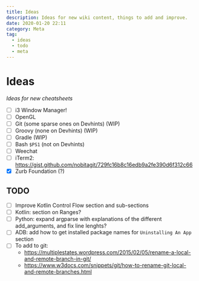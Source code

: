 ```yaml
---
title: Ideas
description: Ideas for new wiki content, things to add and improve.
date: 2020-01-20 22:11
category: Meta
tag:
  - ideas
  - todo
  - meta
---
```


# Ideas

_Ideas for new cheatsheets_

* [ ] i3 Window Manager!
* [ ] OpenGL
* [ ] Git (some sparse ones on Devhints) (WIP)
* [ ] Groovy (none on Devhints) (WIP)
* [ ] Gradle (WIP)
* [ ] Bash `$PS1` (not on Devhints)
* [ ] Weechat
* [ ] iTerm2: https://gist.github.com/nobitagit/729fc16b8c16edb9a2fe390d6f312c66
* [x] Zurb Foundation (?)

## TODO

* [ ] Improve Kotlin Control Flow section and sub-sections
* [ ] Kotlin: section on Ranges?
* [ ] Python: expand argparse with explanations of the different add_arguments, and fix line lenghts?
* [ ] ADB: add how to get installed package names for `Uninstalling An App` section
* [ ] To add to git:
  * https://multiplestates.wordpress.com/2015/02/05/rename-a-local-and-remote-branch-in-git/
  * https://www.w3docs.com/snippets/git/how-to-rename-git-local-and-remote-branches.html
